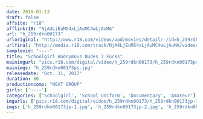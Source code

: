 ```yaml
---
date: 2019-01-13
draft: false
affsite: "r18"
afflinkr18: "NjA4LjEuMS4xLjAuMC4wLjAuMA"
url: "h_259rdkn00173"
urloriginal: "http://www.r18.com/videos/vod/movies/detail/-/id=h_259rdkn00173"
urlfinal: "http://media.r18.com/track/NjA4LjEuMS4xLjAuMC4wLjAuMA/videos/vod/movies/detail/-/id=h_259rdkn00173"
samplevid: "----"
title: "Schoolgirl Anonymous Nudes 3 Fucks"
mainimgurl: "pics.r18.com/digital/video/h_259rdkn00173/h_259rdkn00173ps.jpg"
mainimgs: "h_259rdkn00173ps.jpg"
releasedate: "Oct. 31, 2017"
duration: 86
productioncomp: "NEXT GROUP"
girls: ['----']
categories: ['Schoolgirl', 'School Uniform', 'Documentary', 'Amateur']
imgurls: ['pics.r18.com/digital/video/h_259rdkn00173/h_259rdkn00173jp-1.jpg', 'pics.r18.com/digital/video/h_259rdkn00173/h_259rdkn00173jp-2.jpg', 'pics.r18.com/digital/video/h_259rdkn00173/h_259rdkn00173jp-3.jpg', 'pics.r18.com/digital/video/h_259rdkn00173/h_259rdkn00173jp-4.jpg', 'pics.r18.com/digital/video/h_259rdkn00173/h_259rdkn00173jp-5.jpg', 'pics.r18.com/digital/video/h_259rdkn00173/h_259rdkn00173jp-6.jpg', 'pics.r18.com/digital/video/h_259rdkn00173/h_259rdkn00173jp-7.jpg', 'pics.r18.com/digital/video/h_259rdkn00173/h_259rdkn00173jp-8.jpg', 'pics.r18.com/digital/video/h_259rdkn00173/h_259rdkn00173jp-9.jpg', 'pics.r18.com/digital/video/h_259rdkn00173/h_259rdkn00173jp-10.jpg', 'pics.r18.com/digital/video/h_259rdkn00173/h_259rdkn00173jp-11.jpg', 'pics.r18.com/digital/video/h_259rdkn00173/h_259rdkn00173jp-12.jpg', 'pics.r18.com/digital/video/h_259rdkn00173/h_259rdkn00173jp-13.jpg', 'pics.r18.com/digital/video/h_259rdkn00173/h_259rdkn00173jp-14.jpg', 'pics.r18.com/digital/video/h_259rdkn00173/h_259rdkn00173jp-15.jpg', 'pics.r18.com/digital/video/h_259rdkn00173/h_259rdkn00173jp-16.jpg', 'pics.r18.com/digital/video/h_259rdkn00173/h_259rdkn00173jp-17.jpg', 'pics.r18.com/digital/video/h_259rdkn00173/h_259rdkn00173jp-18.jpg', 'pics.r18.com/digital/video/h_259rdkn00173/h_259rdkn00173jp-19.jpg', 'pics.r18.com/digital/video/h_259rdkn00173/h_259rdkn00173jp-20.jpg']
imgs: ['h_259rdkn00173jp-1.jpg', 'h_259rdkn00173jp-2.jpg', 'h_259rdkn00173jp-3.jpg', 'h_259rdkn00173jp-4.jpg', 'h_259rdkn00173jp-5.jpg', 'h_259rdkn00173jp-6.jpg', 'h_259rdkn00173jp-7.jpg', 'h_259rdkn00173jp-8.jpg', 'h_259rdkn00173jp-9.jpg', 'h_259rdkn00173jp-10.jpg', 'h_259rdkn00173jp-11.jpg', 'h_259rdkn00173jp-12.jpg', 'h_259rdkn00173jp-13.jpg', 'h_259rdkn00173jp-14.jpg', 'h_259rdkn00173jp-15.jpg', 'h_259rdkn00173jp-16.jpg', 'h_259rdkn00173jp-17.jpg', 'h_259rdkn00173jp-18.jpg', 'h_259rdkn00173jp-19.jpg', 'h_259rdkn00173jp-20.jpg']
---
```

